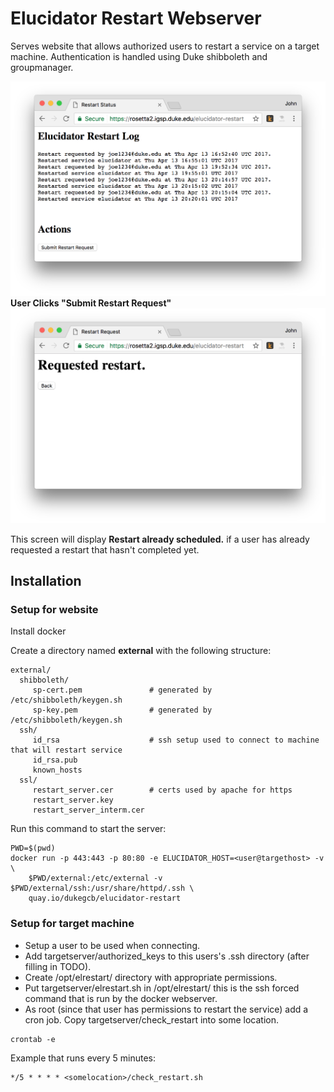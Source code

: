 # Elucidator Restart Webserver
Serves website that allows authorized users to restart a service on a target machine.
Authentication is handled using Duke shibboleth and groupmanager.

![alt text](https://github.com/Duke-GCB/ElucidatorRestart/raw/master/docs/FirstScreen.png "First Screen")
__User Clicks "Submit Restart Request"__
![alt text](https://github.com/Duke-GCB/ElucidatorRestart/raw/master/docs/SecondScreen.png "Second Screen")

This screen will display __Restart already scheduled.__ if a user has already requested a restart that hasn't completed yet.

## Installation

### Setup for website
Install docker

Create a directory named __external__ with the following structure:
```
external/
  shibboleth/
     sp-cert.pem               # generated by /etc/shibboleth/keygen.sh
     sp-key.pem                # generated by /etc/shibboleth/keygen.sh
  ssh/
     id_rsa                    # ssh setup used to connect to machine that will restart service
     id_rsa.pub
     known_hosts
  ssl/
     restart_server.cer        # certs used by apache for https
     restart_server.key
     restart_server_interm.cer
```

Run this command to start the server:
```
PWD=$(pwd)
docker run -p 443:443 -p 80:80 -e ELUCIDATOR_HOST=<user@targethost> -v \ 
    $PWD/external:/etc/external -v $PWD/external/ssh:/usr/share/httpd/.ssh \
    quay.io/dukegcb/elucidator-restart
```

### Setup for target machine
- Setup a user to be used when connecting.
- Add targetserver/authorized_keys to this users's .ssh directory (after filling in TODO).
- Create /opt/elrestart/ directory with appropriate permissions.
- Put targetserver/elrestart.sh in /opt/elrestart/ this is the ssh forced command that is run by the docker webserver.
- As root (since that user has permissions to restart the service) add a cron job.
Copy targetserver/check_restart into some location.
```
crontab -e
```
Example that runs every 5 minutes:
```
*/5 * * * * <somelocation>/check_restart.sh
```
